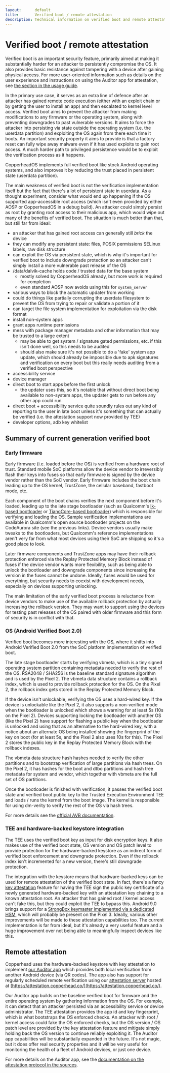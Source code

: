 ```yaml
---
layout:      default
title:       Verified boot / remote attestation
description: Technical information on verified boot and remote attestation
---
```


# Verified boot / remote attestation

Verified boot is an important security feature, primarily aimed at making it substantially harder
for an attacker to persistently compromise the OS. It also provides basic resistance against
tampering with a device after gaining physical access. For more user-oriented information such as
details on the user experience and instructions on using the Auditor app for attestation, see [the section in the usage guide](/usage_guide#verified-boot).

In the primary use case, it serves as an extra line of defence after an attacker has gained remote
code execution (either with an exploit chain or by getting the user to install an app) and then
escalated to kernel level access. Verified boot aims to prevent the attacker from making
modifications to any firmware or the operating system, along with preventing downgrades to past
vulnerable versions. It aims to force the attacker into persisting via state outside the operating
system (i.e. the userdata partition) and exploiting the OS again from there each time it boots. An
important security property it aims to provide is that a factory reset can fully wipe away malware
even if it has used exploits to gain root access. A much harder path to privileged persistence
would be to exploit the verification process as it happens.

CopperheadOS implements full verified boot like stock Android operating systems, and also improves
it by reducing the trust placed in persistent state (userdata partition).

The main weakness of verified boot is not the verification implementation itself but the fact that
there's a lot of persistent state in userdata. As a thought experiment, consider what would end
up happening if the OS supported app-accessible root access (which isn't even provided by either
AOSP or CopperheadOS in a debug build). An attacker could simply persist as root by granting root
access to their malicious app, which would wipe out many of the benefits of verified boot. The
situation is much better than that, but still far from ideal:

- an attacker that has gained root access can generally still *brick* the device
- they can modify any persistent state: files, POSIX permissions SELinux labels, raw disk structure
- can exploit the OS via persistent state, which is why it's important for verified boot to
  include downgrade protection so an attacker can't simply install a more vulnerable past release
  of the OS
- /data/dalvik-cache holds code / trusted data for the base system
    - mostly solved by CopperheadOS already, but more work is required for completion
    - even standard AOSP now avoids using this for ```system_server```
- various ways to block the automatic updater from working
- could do things like partially corrupting the userdata filesystem to prevent the OS from trying
  to repair or validate a portion of it
- can target the file system implementation for exploitation via the disk format
- install non-system apps
- grant apps runtime permissions
- mess with package manager metadata and other information that may be trusted to a large extent
    - may be able to get system / signature gated permissions, etc. if this isn't done well, so
      this needs to be audited
    - should also make sure it's not possible to do a 'fake' system app update, which should
      already be impossible due to apk signatures and verification on every boot but this really
      needs auditing from a verified boot perspective
- accessibility service
- device manager
- direct boot to start apps before the first unlock
    - the updater uses this, so it's notable that without direct boot being available to
      non-system apps, the updater gets to run before any other app could run
- direct boot + accessibility service quite soundly rules out any kind of reporting to the user in
  late boot unless it's something that can actually be verified (i.e. the attestation support now
  provided by TEE)
- developer options, adb key whitelist

## Summary of current generation verified boot

### Early firmware

Early firmware (i.e. loaded before the OS) is verified from a hardware root of trust. Standard
mobile SoC platforms allow the device vendor to irreversibly flash their keys into fuses so that
early firmware is signed by the device vendor rather than the SoC vendor. Early firmware includes
the boot chain leading up to the OS kernel, TrustZone, the cellular baseband, fastboot mode, etc.

Each component of the boot chains verifies the next component before it's loaded, leading up to
the late stage bootloader (such as Qualcomm's [lk-based
bootloader](https://source.codeaurora.org/quic/la/kernel/lk/) or [TianoCore-based
bootloader](https://source.codeaurora.org/quic/la/abl/tianocore/edk2/)) which is responsible for
verifying and loading the OS. Sample verification implementations are available in Qualcomm's open
source bootloader projects on the CodeAurora site (see the previous links). Device vendors usually
make tweaks to the bootloaders, but Qualcomm's reference implementations aren't very far from what
most devices using their SoC are shipping so it's a good place to look.

Later firmware components and TrustZone apps may have their rollback protection enforced via the
Replay Protected Memory Block instead of fuses if the device vendor wants more flexibility, such
as being able to unlock the bootloader and downgrade components since increasing the version in
the fuses cannot be undone. Ideally, fuses would be used for everything, but security needs to
coexist with development needs, especially on devices supporting unlocking.

The main limitation of the early verified boot process is reluctance from device vendors to make
use of the available rollback protection by actually increasing the rollback version. They may
want to support using the devices for testing past releases of the OS paired with older firmware
and this form of security is in conflict with that.

### OS (Android Verified Boot 2.0)

Verified boot becomes more interesting with the OS, where it shifts into Android Verified Boot 2.0
from the SoC platform implementation of verified boot.

The late stage bootloader starts by verifying vbmeta, which is a tiny signed operating system
partition containing metadata needed to verify the rest of the OS. RSA2048 / SHA256 is the
baseline standard signature algorithm and is used by the Pixel 2. The vbmeta data structure
contains a rollback index, which is used to provide rollback protection for the OS. On the Pixel
2, the rollback index gets stored in the Replay Protected Memory Block.

If the device isn't unlockable, verifying the OS uses a hard-wired key. If the device is
unlockable like the Pixel 2, it also supports a non-verified mode when the bootloader is unlocked
which shows a warning for at least 5s (10s on the Pixel 2). Devices supporting locking the
bootloader with another OS (like the Pixel 2) have support for flashing a public key when the
bootloader is unlocked and using that as an alternative to the hard-wired key, with a notice about
an alternate OS being installed showing the fingerprint of the key on boot (for at least 5s, and
the Pixel 2 also uses 10s for this). The Pixel 2 stores the public key in the Replay Protected
Memory Block with the rollback indexes.

The vbmeta data structure hash hashes needed to verify the other partitions and to bootstrap
verification of large partitions via hash trees. On the Pixel 2, it has hashes for the boot and
dtbo partitions and hash tree metadata for system and vendor, which together with vbmeta are the
full set of OS partitions.

Once the bootloader is finished with verification, it passes the verified boot state and verified
boot public key to the Trusted Execution Environment TEE and loads / runs the kernel from the boot
image. The kernel is responsible for using dm-verity to verify the rest of the OS via hash trees.

For more details see the [official AVB
documentation](https://android.googlesource.com/platform/external/avb/+/master/README.md).

### TEE and hardware-backed keystore integration

The TEE uses the verified boot key as input for disk encryption keys. It also makes use of the
verified boot state, OS version and OS patch level to provide protection for the hardware-backed
keystore as an indirect form of verified boot enforcement and downgrade protection. Even if the
rollback index isn't incremented for a new version, there's still downgrade protection.

The integration with the keystore means that hardware-backed keys can be used for remote
attestation of the verified boot state. In fact, there's a fancy [key
attestation](https://developer.android.com/training/articles/security-key-attestation.html)
feature for having the TEE sign the public key certificate of a newly generated hardware-backed
key with an attestation key chaining to a known attestation root. An attacker that has gained root
/ kernel access can't fake this, but they could exploit the TEE to bypass this. Android 9.0 brings
support for a [StrongBox keymaster implemented via a dedicated
HSM](https://developer.android.com/preview/features/security#hardware-security-module), which will
probably be present on the Pixel 3. Ideally, various other improvements will be made to these
attestation capabilities too. The current implementation is far from ideal, but it's already a
very useful feature and a huge improvement over not being able to meaningfully inspect devices
like this.

## Remote attestation

Copperhead uses the hardware-backed keystore with key attestation to implement [our Auditor
app](https://github.com/copperhead/Auditor) which provides both local verification from another
Android device (via QR codes). The app also has support for regularly scheduled remote
verification using our [attestation server](https://github.com/copperhead/AttestationServer)
hosted at [https://attestation.copperhead.co/](https://attestation.copperhead.co/).

Our Auditor app builds on the baseline verified boot for firmware and the entire operating system
by gathering information from the OS. For example, it can detect that an attacker persisted via an
accessibility service or device administrator. The TEE attestation provides the app id and key
fingerprint, which is what bootstraps the OS enforced checks. An attacker with root / kernel
access could fake the OS enforced checks, but the OS version / OS patch level are provided by the
key attestation feature and mitigate simply holding back the OS version to continue reliably
exploiting it. The Auditor app capabilities will be substantially expanded in the future. It's not
magic, but it does offer real security properties and it will be very useful for monitoring the
health of a fleet of Android devices, or just one device.

For more details on the Auditor app, see the [documentation on the attestation protocol in the
sources](https://github.com/copperhead/Auditor/blob/1e255dec90f1cec34823fbbd1d08706e6a30b541/app/src/main/java/co/copperhead/attestation/AttestationProtocol.java#L109-L177).
